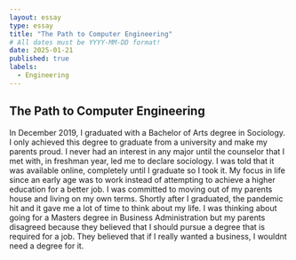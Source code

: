 ```yaml
---
layout: essay
type: essay
title: "The Path to Computer Engineering"
# All dates must be YYYY-MM-DD format!
date: 2025-01-21
published: true
labels:
  - Engineering
---
```

## The Path to Computer Engineering
In December 2019, I graduated with a Bachelor of Arts degree in Sociology. I only achieved this degree to graduate from a university and make my parents proud. I never had an interest in any major until the counselor that I met with, in freshman year, led me to declare sociology. I was told that it was available online, completely until I graduate so I took it. My focus in life since an early age was to work instead of attempting to achieve a higher education for a better job. I was committed to moving out of my parents house and living on my own terms. Shortly after I graduated, the pandemic hit and it gave me a lot of time to think about my life. I was thinking about going for a Masters degree in Business Administration but my parents disagreed because they believed that I should pursue a degree that is required for a job. They believed that if I really wanted a business, I wouldnt need a degree for it. 
